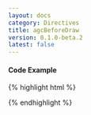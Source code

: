 ```yaml
---
layout: docs
category: Directives
title: agcBeforeDraw
version: 0.1.0-beta.2
latest: false
---
```


#### Code Example
{% highlight html %}
<div google-chart chart="chartObject" agc-before-draw="drawHandler(chartWrapper)"></div>
{% endhighlight %}